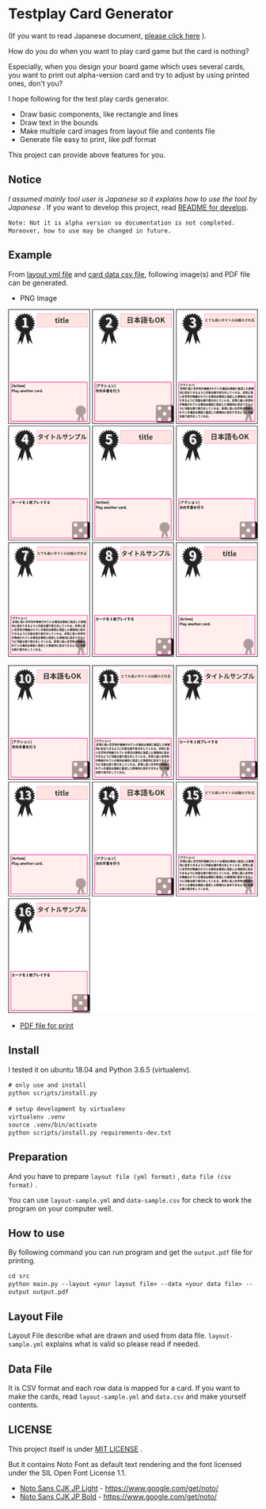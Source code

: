 # Testplay Card Generator

(If you want to read Japanese document, [please click here](README_ja.md) ). 

How do you do when you want to play card game but the card is nothing?

Especially, when you design your board game which uses several cards,
you want to print out alpha-version card and try to adjust by using printed ones, don't you?

I hope following for the test play cards generator.

* Draw basic components, like rectangle and lines
* Draw text in the bounds
* Make multiple card images from layout file and contents file
* Generate file easy to print, like pdf format

This project can provide above features for you.


## Notice

*I assumed mainly tool user is Japanese so it explains how to use the tool by Japanese* .
If you want to develop this project, read [README for develop](README_dev.md).

```
Note: Not it is alpha version so documentation is not completed.
Moreover, how to use may be changed in future.
```

## Example

From [layout yml file](layout-sample.yml) and [card data csv file](data-sample.csv), following image(s) and PDF file can be generated.

* PNG Image

![](output0001.png)

![](output0002.png)

* [PDF file for print](output.pdf)


## Install

I tested it on ubuntu 18.04 and Python 3.6.5 (virtualenv).

```
# only use and install
python scripts/install.py

# setup development by virtualenv
virtualenv .venv
source .venv/bin/activate
python scripts/install.py requirements-dev.txt
```


## Preparation

And you have to prepare `layout file (yml format)` , `data file (csv format)` .

You can use `layout-sample.yml` and `data-sample.csv` for check to work the program on your computer well.


## How to use

By following command you can run program and get the `output.pdf` file for printing.

```
cd src
python main.py --layout <your layout file> --data <your data file> --output output.pdf
```

## Layout File

Layout File describe what are drawn and used from data file.
`layout-sample.yml` explains what is valid so please read if needed.


## Data File

It is CSV format and each row data is mapped for a card.
If you want to make the cards, read `layout-sample.yml` and `data.csv` and make yourself contents.


## LICENSE

This project itself is under [MIT LICENSE](LICENSE) .

But it contains Noto Font as default text rendering and the font licensed under the SIL Open Font License 1.1.

* [Noto Sans CJK JP Light](src/drawing/NotoSansCJKjp-Light.ttf) - https://www.google.com/get/noto/
* [Noto Sans CJK JP Bold](src/drawing/NotoSansCJKjp-Bold.ttf) - https://www.google.com/get/noto/
